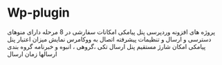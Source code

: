 # Wp-plugin
پروژه های افزونه وردپرسی
پنل پیامکی امکانات سفارشی در 8 مرحله
دارای منوهای دسترسی و ارسال و تنظیمات پیشرفته
اتصال به ووکامرس
نمایش میزان اعتبار پنل پیامکی
امکان شارژ مستقیم پنل 
ارسال تکی ،گروهی ، انبوه و خبرنامه
گروه بندی ارسالها
زمان ارسال


